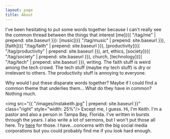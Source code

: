 ```yaml
---
layout: page
title: About
---
```


I've been hesitating to put some words together because I can't really see the common thread between the things that interest [me]({{ "/tag/me" | prepend: site.baseurl }}): [music]({{ "/tag/music" | prepend: site.baseurl }}), [faith]({{ "/tag/faith" | prepend: site.baseurl }}), [productivity]({{ "/tag/productivity" | prepend: site.baseurl }}), art, ethics, [society]({{ "/tag/society" | prepend: site.baseurl }}), church, [technology]({{ "/tag/tech" | prepend: site.baseurl }}), writing. The faith stuff is weird among the tech crowd. The tech stuff (maybe *my* tech stuff) is dry or irrelevant to others. The productivity stuff is annoying to everyone.

Why would I put these disparate words together? Maybe if I could find a common theme that underlies them... What do they have in common? Nothing much. 

<img src="{{ "/images/instakeith.jpg" | prepend: site.baseurl }}" class="right" style="width: 25%"/> Except me, I guess. Hi, I'm Keith. I'm a pastor and also a person in Tampa Bay, Florida. I've written in bursts through the years. I also write a lot of sermons, but I won't put those all here. Try [here](http://sermons.netfull.org) for those. I have...concerns with the big social media corporations but you could probably find me if you look hard enough. 
